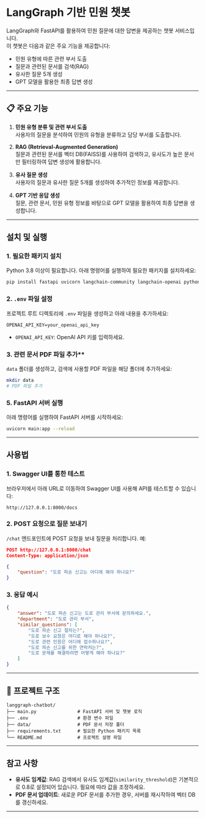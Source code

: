 # LangGraph 기반 민원 챗봇

LangGraph와 FastAPI를 활용하여 민원 질문에 대한 답변을 제공하는 챗봇 서비스입니다.  
이 챗봇은 다음과 같은 주요 기능을 제공합니다:
- 민원 유형에 따른 관련 부서 도출
- 질문과 관련된 문서를 검색(RAG)
- 유사한 질문 5개 생성
- GPT 모델을 활용한 최종 답변 생성

---

## 📋 주요 기능
1. **민원 유형 분류 및 관련 부서 도출**  
   사용자의 질문을 분석하여 민원의 유형을 분류하고 담당 부서를 도출합니다.

2. **RAG (Retrieval-Augmented Generation)**  
   질문과 관련된 문서를 벡터 DB(FAISS)를 사용하여 검색하고, 유사도가 높은 문서만 필터링하여 답변 생성에 활용합니다.

3. **유사 질문 생성**  
   사용자의 질문과 유사한 질문 5개를 생성하여 추가적인 정보를 제공합니다.

4. **GPT 기반 응답 생성**  
   질문, 관련 문서, 민원 유형 정보를 바탕으로 GPT 모델을 활용하여 최종 답변을 생성합니다.

---

## 설치 및 실행

### 1. 필요한 패키지 설치
Python 3.8 이상이 필요합니다. 아래 명령어를 실행하여 필요한 패키지를 설치하세요:
```bash
pip install fastapi uvicorn langchain-community langchain-openai python-dotenv faiss-cpu
```

### 2. `.env` 파일 설정
프로젝트 루트 디렉토리에 `.env` 파일을 생성하고 아래 내용을 추가하세요:
```env
OPENAI_API_KEY=your_openai_api_key
```
- `OPENAI_API_KEY`: OpenAI API 키를 입력하세요.

### 3. 관련 문서 PDF 파일 추가**
`data` 폴더를 생성하고, 검색에 사용할 PDF 파일을 해당 폴더에 추가하세요:
```bash
mkdir data
# PDF 파일 추가
```

### 5. **FastAPI 서버 실행**
아래 명령어를 실행하여 FastAPI 서버를 시작하세요:
```bash
uvicorn main:app --reload
```

---

## 사용법

### 1. **Swagger UI를 통한 테스트**
브라우저에서 아래 URL로 이동하여 Swagger UI를 사용해 API를 테스트할 수 있습니다:
```
http://127.0.0.1:8000/docs
```

### 2. **POST 요청으로 질문 보내기**
`/chat` 엔드포인트에 POST 요청을 보내 질문을 처리합니다. 예:
```json
POST http://127.0.0.1:8000/chat
Content-Type: application/json

{
    "question": "도로 파손 신고는 어디에 해야 하나요?"
}
```

### 3. **응답 예시**
```json
{
    "answer": "도로 파손 신고는 도로 관리 부서에 문의하세요.",
    "department": "도로 관리 부서",
    "similar_questions": [
        "도로 파손 신고 절차는?",
        "도로 보수 요청은 어디로 해야 하나요?",
        "도로 관련 민원은 어디에 접수하나요?",
        "도로 파손 신고를 위한 연락처는?",
        "도로 문제를 해결하려면 어떻게 해야 하나요?"
    ]
}
```

---

## 📂 프로젝트 구조
```
langgraph-chatbot/
├── main.py               # FastAPI 서버 및 챗봇 로직
├── .env                  # 환경 변수 파일
├── data/                 # PDF 문서 저장 폴더
├── requirements.txt      # 필요한 Python 패키지 목록
└── README.md             # 프로젝트 설명 파일
```

---

## 참고 사항
- **유사도 임계값**: RAG 검색에서 유사도 임계값(`similarity_threshold`)은 기본적으로 0.8로 설정되어 있습니다. 필요에 따라 값을 조정하세요.
- **PDF 문서 업데이트**: 새로운 PDF 문서를 추가한 경우, 서버를 재시작하여 벡터 DB를 갱신하세요.

---
